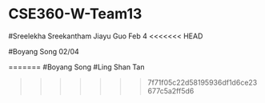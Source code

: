 # CSE360-W-Team13
#Sreelekha Sreekantham
Jiayu Guo Feb 4
<<<<<<< HEAD

#Boyang Song 02/04

=======
#Boyang Song
#Ling Shan Tan
>>>>>>> 7f71f05c22d58195936df1d6ce23677c5a2ff5d6
